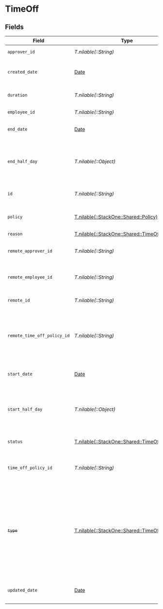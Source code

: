 # TimeOff


## Fields

| Field                                                                                                                                                     | Type                                                                                                                                                      | Required                                                                                                                                                  | Description                                                                                                                                               | Example                                                                                                                                                   |
| --------------------------------------------------------------------------------------------------------------------------------------------------------- | --------------------------------------------------------------------------------------------------------------------------------------------------------- | --------------------------------------------------------------------------------------------------------------------------------------------------------- | --------------------------------------------------------------------------------------------------------------------------------------------------------- | --------------------------------------------------------------------------------------------------------------------------------------------------------- |
| `approver_id`                                                                                                                                             | *T.nilable(::String)*                                                                                                                                     | :heavy_minus_sign:                                                                                                                                        | The approver ID                                                                                                                                           | 1687-4                                                                                                                                                    |
| `created_date`                                                                                                                                            | [Date](https://ruby-doc.org/stdlib-2.6.1/libdoc/date/rdoc/Date.html)                                                                                      | :heavy_minus_sign:                                                                                                                                        | The created date of the time off request                                                                                                                  | 2021-01-01T01:01:01.000Z                                                                                                                                  |
| `duration`                                                                                                                                                | *T.nilable(::String)*                                                                                                                                     | :heavy_minus_sign:                                                                                                                                        | The duration of the time off request                                                                                                                      | P3Y6M4DT12H30M5S                                                                                                                                          |
| `employee_id`                                                                                                                                             | *T.nilable(::String)*                                                                                                                                     | :heavy_minus_sign:                                                                                                                                        | The employee ID                                                                                                                                           | 1687-3                                                                                                                                                    |
| `end_date`                                                                                                                                                | [Date](https://ruby-doc.org/stdlib-2.6.1/libdoc/date/rdoc/Date.html)                                                                                      | :heavy_minus_sign:                                                                                                                                        | The end date of the time off request                                                                                                                      | 2021-01-01T01:01:01.000Z                                                                                                                                  |
| `end_half_day`                                                                                                                                            | *T.nilable(::Object)*                                                                                                                                     | :heavy_minus_sign:                                                                                                                                        | True if the end of the time off request ends half way through the day                                                                                     | true                                                                                                                                                      |
| `id`                                                                                                                                                      | *T.nilable(::String)*                                                                                                                                     | :heavy_minus_sign:                                                                                                                                        | Unique identifier                                                                                                                                         | 8187e5da-dc77-475e-9949-af0f1fa4e4e3                                                                                                                      |
| `policy`                                                                                                                                                  | [T.nilable(::StackOne::Shared::Policy)](../../models/shared/policy.md)                                                                                    | :heavy_minus_sign:                                                                                                                                        | The time off policy associated with Time Off                                                                                                              |                                                                                                                                                           |
| `reason`                                                                                                                                                  | [T.nilable(::StackOne::Shared::TimeOffReason)](../../models/shared/timeoffreason.md)                                                                      | :heavy_minus_sign:                                                                                                                                        | N/A                                                                                                                                                       |                                                                                                                                                           |
| `remote_approver_id`                                                                                                                                      | *T.nilable(::String)*                                                                                                                                     | :heavy_minus_sign:                                                                                                                                        | Provider's unique identifier of the approver                                                                                                              | e3cb75bf-aa84-466e-a6c1-b8322b257a48                                                                                                                      |
| `remote_employee_id`                                                                                                                                      | *T.nilable(::String)*                                                                                                                                     | :heavy_minus_sign:                                                                                                                                        | Provider's unique identifier of the employee                                                                                                              | e3cb75bf-aa84-466e-a6c1-b8322b257a48                                                                                                                      |
| `remote_id`                                                                                                                                               | *T.nilable(::String)*                                                                                                                                     | :heavy_minus_sign:                                                                                                                                        | Provider's unique identifier                                                                                                                              | 8187e5da-dc77-475e-9949-af0f1fa4e4e3                                                                                                                      |
| `remote_time_off_policy_id`                                                                                                                               | *T.nilable(::String)*                                                                                                                                     | :heavy_minus_sign:                                                                                                                                        | Provider's unique identifier of the time off policy id associated with this time off request                                                              | e3cb75bf-aa84-466e-a6c1-b8322b257a48                                                                                                                      |
| `start_date`                                                                                                                                              | [Date](https://ruby-doc.org/stdlib-2.6.1/libdoc/date/rdoc/Date.html)                                                                                      | :heavy_minus_sign:                                                                                                                                        | The start date of the time off request                                                                                                                    | 2021-01-01T01:01:01.000Z                                                                                                                                  |
| `start_half_day`                                                                                                                                          | *T.nilable(::Object)*                                                                                                                                     | :heavy_minus_sign:                                                                                                                                        | True if the start of the time off request begins half way through the day                                                                                 | true                                                                                                                                                      |
| `status`                                                                                                                                                  | [T.nilable(::StackOne::Shared::TimeOffStatus)](../../models/shared/timeoffstatus.md)                                                                      | :heavy_minus_sign:                                                                                                                                        | The status of the time off request                                                                                                                        |                                                                                                                                                           |
| `time_off_policy_id`                                                                                                                                      | *T.nilable(::String)*                                                                                                                                     | :heavy_minus_sign:                                                                                                                                        | The time off policy id associated with this time off request                                                                                              | cx280928933                                                                                                                                               |
| ~~`type`~~                                                                                                                                                | [T.nilable(::StackOne::Shared::TimeOffType)](../../models/shared/timeofftype.md)                                                                          | :heavy_minus_sign:                                                                                                                                        | : warning: ** DEPRECATED **: This will be removed in a future release, please migrate away from it as soon as possible.<br/><br/>The type of the time off request |                                                                                                                                                           |
| `updated_date`                                                                                                                                            | [Date](https://ruby-doc.org/stdlib-2.6.1/libdoc/date/rdoc/Date.html)                                                                                      | :heavy_minus_sign:                                                                                                                                        | The updated date of the time off request                                                                                                                  | 2021-01-01T01:01:01.000Z                                                                                                                                  |